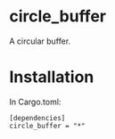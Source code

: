 # circle_buffer

A circular buffer.

# Installation

In Cargo.toml:

```
[dependencies]
circle_buffer = "*"
```